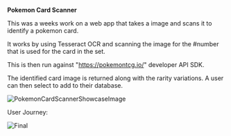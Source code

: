 **Pokemon Card Scanner**

This was a weeks work on a web app that takes a image and scans it to identify a pokemon card.

It works by using Tesseract OCR and scanning the image for the #number that is used for the card in the set.

This is then run against "https://pokemontcg.io/" developer API SDK.

The identified card image is returned along with the rarity variations. A user can then select to add to their database.

![PokemonCardScannerShowcaseImage](https://github.com/user-attachments/assets/781686de-32fd-4862-87a7-eb76fb1c80da)

User Journey:

![Final](https://github.com/user-attachments/assets/f246f1ac-fcc6-421c-ab2d-75e5785ba237)
